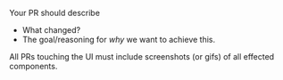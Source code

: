 Your PR should describe
* What changed?
* The goal/reasoning for *why* we want to achieve this.

All PRs touching the UI must include screenshots (or gifs) of all effected components.
